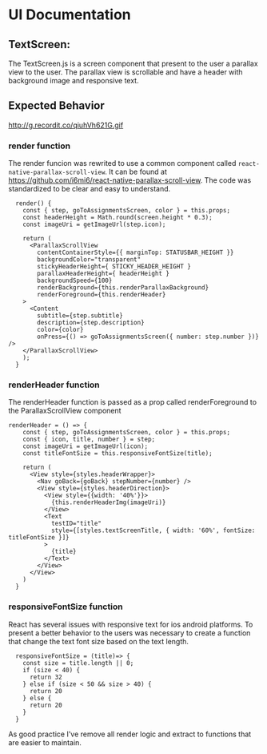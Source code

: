 # UI Documentation

## TextScreen:
The TextScreen.js is a screen component that present to the user a parallax view to the user. The parallax view is scrollable and have a header with background image and responsive text.

## Expected Behavior
http://g.recordit.co/qiuhVh621G.gif


### render function
The render funcion was rewrited to use a common component called `react-native-parallax-scroll-view`. It can be found at https://github.com/i6mi6/react-native-parallax-scroll-view.
The code was standardized to be clear and easy to understand.

```
  render() {
    const { step, goToAssignmentsScreen, color } = this.props;
    const headerHeight = Math.round(screen.height * 0.3);
    const imageUri = getImageUrl(step.icon);

    return (
      <ParallaxScrollView
        contentContainerStyle={{ marginTop: STATUSBAR_HEIGHT }}
        backgroundColor="transparent"
        stickyHeaderHeight={ STICKY_HEADER_HEIGHT }
        parallaxHeaderHeight={ headerHeight }
        backgroundSpeed={100}
        renderBackground={this.renderParallaxBackground}
        renderForeground={this.renderHeader}
    >
      <Content
        subtitle={step.subtitle}
        description={step.description}
        color={color}
        onPress={() => goToAssignmentsScreen({ number: step.number })} />
    </ParallaxScrollView>    
    );
  }
```

### renderHeader function
The renderHeader function is passed as a prop called renderForeground to the ParallaxScrollView component

```
renderHeader = () => {
    const { step, goToAssignmentsScreen, color } = this.props;
    const { icon, title, number } = step;
    const imageUri = getImageUrl(icon);
    const titleFontSize = this.responsiveFontSize(title);
    
    return (
      <View style={styles.headerWrapper}>
        <Nav goBack={goBack} stepNumber={number} />
        <View style={styles.headerDirection}>
          <View style={{width: '40%'}}>
            {this.renderHeaderImg(imageUri)}
          </View>
          <Text
            testID="title"
            style={[styles.textScreenTitle, { width: '60%', fontSize: titleFontSize }]}
          >
            {title} 
          </Text>
        </View> 
      </View>
    )
  }
```

### responsiveFontSize function
React has several issues with responsive text for ios android platforms. To present a better behavior to the users was necessary to create a function that change the text font size based on the text length.

```
  responsiveFontSize = (title)=> {
    const size = title.length || 0;
    if (size < 40) {
      return 32
    } else if (size < 50 && size > 40) {
      return 20
    } else {
      return 20
    }
  }
```
As good practice I've remove all render logic and extract to functions that are easier to maintain.